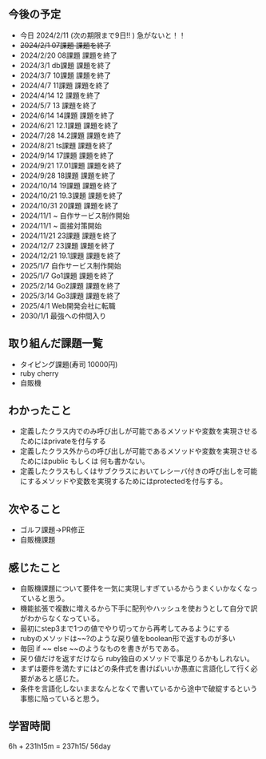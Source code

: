 ## 今後の予定
- 今日 2024/2/11 (次の期限まで9日!! ) 急がないと！！
- ~~2024/2/1 07課題 課題を終了~~
- 2024/2/20 08課題 課題を終了
- 2024/3/1 db課題 課題を終了
- 2024/3/7 10課題 課題を終了
- 2024/4/7 11課題 課題を終了
- 2024/4/14 12 課題を終了
- 2024/5/7 13 課題を終了
- 2024/6/14 14課題 課題を終了
- 2024/6/21 12.1課題 課題を終了
- 2024/7/28 14.2課題 課題を終了
- 2024/8/21 ts課題 課題を終了
- 2024/9/14 17課題 課題を終了
- 2024/9/21 17.01課題 課題を終了
- 2024/9/28 18課題 課題を終了
- 2024/10/14 19課題 課題を終了
- 2024/10/21 19.3課題 課題を終了
- 2024/10/31 20課題 課題を終了
- 2024/11/1 ~ 自作サービス制作開始
- 2024/11/1 ~ 面接対策開始
- 2024/11/21 23課題 課題を終了
- 2024/12/7 23課題 課題を終了
- 2024/12/21 19.1課題 課題を終了
- 2025/1/7 自作サービス制作開始
- 2025/1/7 Go1課題 課題を終了
- 2025/2/14 Go2課題 課題を終了
- 2025/3/14 Go3課題 課題を終了
- 2025/4/1 Web開発会社に転職
- 2030/1/1 最強への仲間入り

## 取り組んだ課題一覧
- タイピング課題(寿司 10000円)
- ruby cherry 
- 自販機
## わかったこと
- 定義したクラス内でのみ呼び出しが可能であるメソッドや変数を実現させるためにはprivateを付与する
- 定義したクラス外からの呼び出しが可能であるメソッドや変数を実現させるためにはpublic もしくは 何も書かない。
- 定義したクラスもしくはサブクラスにおいてレシーバ付きの呼び出しを可能にするメソッドや変数を実現するためにはprotectedを付与する。
## 次やること
- ゴルフ課題->PR修正
- 自販機課題
## 感じたこと
- 自販機課題について要件を一気に実現しすぎているからうまくいかなくなっていると思う。
- 機能拡張で複数に増えるから下手に配列やハッシュを使おうとして自分で訳がわからなくなっている。
- 最初にstep3まで1つの値でやり切ってから再考してみるようにする
- rubyのメソッドは~~?のような戻り値をboolean形で返すものが多い
- 毎回 if ~~ else ~~のようなものを書きがちである。
- 戻り値だけを返すだけなら ruby独自のメソッドで事足りるかもしれない。
- まずは要件を満たすにはどの条件式を書けばいいか愚直に言語化して行く必要があると感じた。
- 条件を言語化しないままなんとなくで書いているから途中で破綻するという事態に陥っていると思う。
## 学習時間
6h + 231h15m 
= 237h15/ 56day
